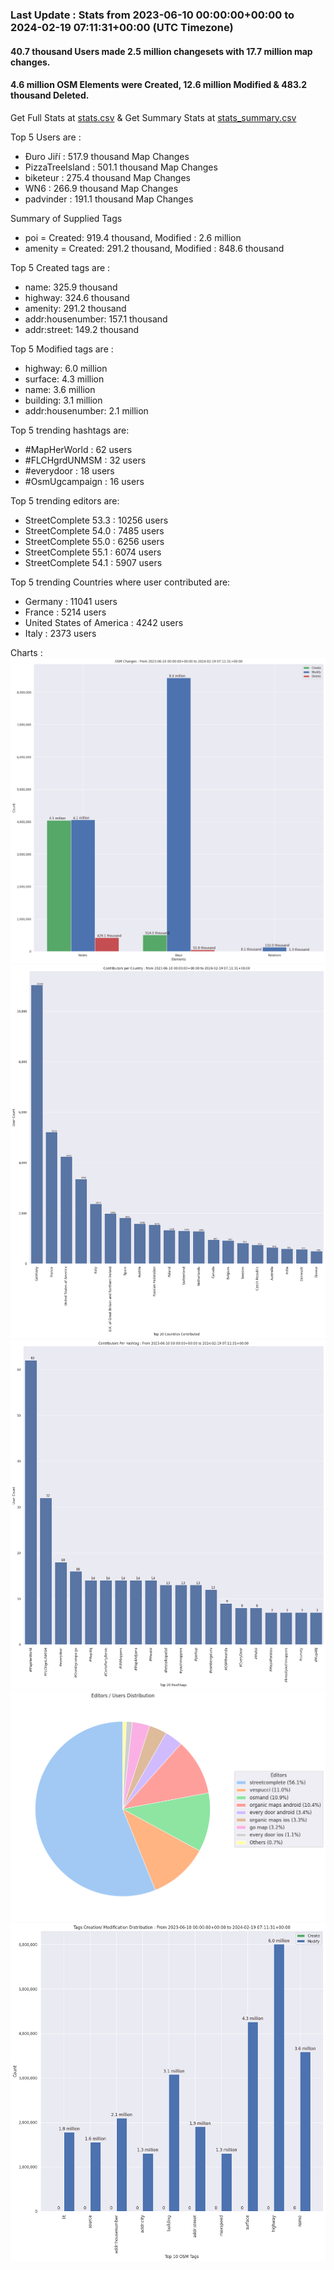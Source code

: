 ### Last Update : Stats from 2023-06-10 00:00:00+00:00 to 2024-02-19 07:11:31+00:00 (UTC Timezone)

#### 40.7 thousand Users made 2.5 million changesets with 17.7 million map changes.
#### 4.6 million OSM Elements were Created, 12.6 million Modified & 483.2 thousand Deleted.
Get Full Stats at [stats.csv](/stats/fieldmappers/Daily/stats.csv)
 & Get Summary Stats at [stats_summary.csv](/stats/fieldmappers/Daily/stats_summary.csv)

Top 5 Users are : 
- Đuro Jiří : 517.9 thousand Map Changes
- PizzaTreeIsland : 501.1 thousand Map Changes
- biketeur : 275.4 thousand Map Changes
- WN6 : 266.9 thousand Map Changes
- padvinder : 191.1 thousand Map Changes

Summary of Supplied Tags
- poi = Created: 919.4 thousand, Modified : 2.6 million
- amenity = Created: 291.2 thousand, Modified : 848.6 thousand


Top 5 Created tags are :
- name: 325.9 thousand
- highway: 324.6 thousand
- amenity: 291.2 thousand
- addr:housenumber: 157.1 thousand
- addr:street: 149.2 thousand


Top 5 Modified tags are :
- highway: 6.0 million
- surface: 4.3 million
- name: 3.6 million
- building: 3.1 million
- addr:housenumber: 2.1 million


Top 5 trending hashtags are:
- #MapHerWorld : 62 users
- #FLCHgrdUNMSM : 32 users
- #everydoor : 18 users
- #OsmUgcampaign : 16 users


Top 5 trending editors are:
- StreetComplete 53.3 : 10256 users
- StreetComplete 54.0 : 7485 users
- StreetComplete 55.0 : 6256 users
- StreetComplete 55.1 : 6074 users
- StreetComplete 54.1 : 5907 users


Top 5 trending Countries where user contributed are:
- Germany : 11041 users
- France : 5214 users
- United States of America : 4242 users
- Italy : 2373 users


 Charts : 
![Alt text](./stats_osm_changes.png) 
![Alt text](./stats_users_per_country.png) 
![Alt text](./stats_users_per_hashtag.png) 
![Alt text](./stats_editors_pie_chart.png) 
![Alt text](./stats_tags.png) 
